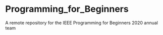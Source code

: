 # Programming_for_Beginners
A remote repository for the IEEE Programming for Beginners 2020 annual team 
